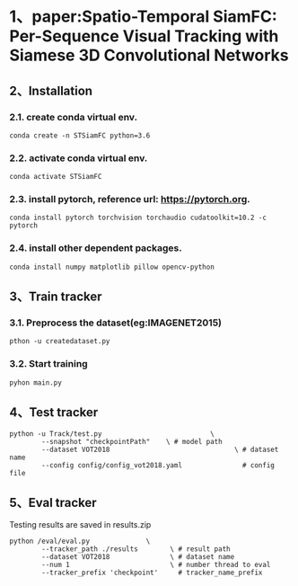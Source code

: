 # 1、paper:Spatio-Temporal SiamFC: Per-Sequence Visual Tracking with Siamese 3D Convolutional Networks

## 2、Installation
### 2.1. create conda virtual env.
```
conda create -n STSiamFC python=3.6
```

### 2.2. activate conda virtual env.
```
conda activate STSiamFC
```

### 2.3. install pytorch, reference url: https://pytorch.org.
```
conda install pytorch torchvision torchaudio cudatoolkit=10.2 -c pytorch
```

### 2.4. install other dependent packages.
```
conda install numpy matplotlib pillow opencv-python
```

## 3、Train tracker
### 3.1. Preprocess the dataset(eg:IMAGENET2015)
```
pthon -u createdataset.py
```

### 3.2. Start training
```
pyhon main.py 
```

## 4、Test tracker
```
python -u Track/test.py                           \
        --snapshot "checkpointPath"    \ # model path
        --dataset VOT2018                               \ # dataset name
        --config config/config_vot2018.yaml               # config file
```

## 5、Eval tracker
Testing results are saved in results.zip
```
python /eval/eval.py              \
        --tracker_path ./results        \ # result path
        --dataset VOT2018               \ # dataset name
        --num 1                         \ # number thread to eval
        --tracker_prefix 'checkpoint'     # tracker_name_prefix
```
